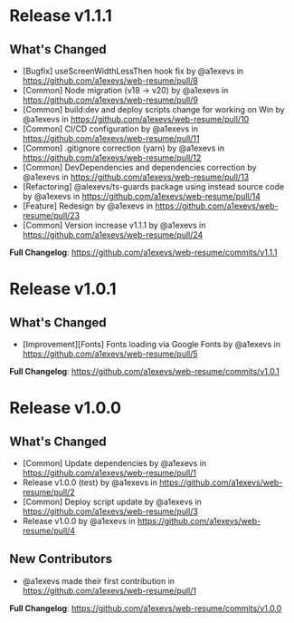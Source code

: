 # Release v1.1.1
## What's Changed
* [Bugfix] useScreenWidthLessThen hook fix by @a1exevs in https://github.com/a1exevs/web-resume/pull/8
* [Common] Node migration (v18 -> v20) by @a1exevs in https://github.com/a1exevs/web-resume/pull/9
* [Common] build:dev and deploy scripts change for working on Win by @a1exevs in https://github.com/a1exevs/web-resume/pull/10
* [Common] CI/CD configuration by @a1exevs in https://github.com/a1exevs/web-resume/pull/11
* [Common] .gitignore correction (yarn) by @a1exevs in https://github.com/a1exevs/web-resume/pull/12
* [Common] DevDependencies and dependencies correction by @a1exevs in https://github.com/a1exevs/web-resume/pull/13
* [Refactoring] @alexevs/ts-guards package using instead source code by @a1exevs in https://github.com/a1exevs/web-resume/pull/14
* [Feature] Redesign by @a1exevs in https://github.com/a1exevs/web-resume/pull/23
* [Common] Version increase v1.1.1 by @a1exevs in https://github.com/a1exevs/web-resume/pull/24


**Full Changelog**: https://github.com/a1exevs/web-resume/commits/v1.1.1

# Release v1.0.1
## What's Changed
* [Improvement][Fonts] Fonts loading via Google Fonts by @a1exevs in https://github.com/a1exevs/web-resume/pull/5

**Full Changelog**: https://github.com/a1exevs/web-resume/commits/v1.0.1

# Release v1.0.0
## What's Changed
* [Common] Update dependencies by @a1exevs in https://github.com/a1exevs/web-resume/pull/1
* Release v1.0.0 (test) by @a1exevs in https://github.com/a1exevs/web-resume/pull/2
* [Common] Deploy script update by @a1exevs in https://github.com/a1exevs/web-resume/pull/3
* Release v1.0.0 by @a1exevs in https://github.com/a1exevs/web-resume/pull/4

## New Contributors
* @a1exevs made their first contribution in https://github.com/a1exevs/web-resume/pull/1

**Full Changelog**: https://github.com/a1exevs/web-resume/commits/v1.0.0
